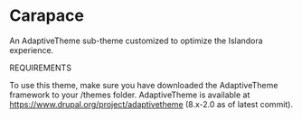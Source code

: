 # Carapace
An AdaptiveTheme sub-theme customized to optimize the Islandora experience.

REQUIREMENTS

To use this theme, make sure you have downloaded the AdaptiveTheme framework to your /themes folder. AdaptiveTheme is available at 
https://www.drupal.org/project/adaptivetheme (8.x-2.0 as of latest commit).
